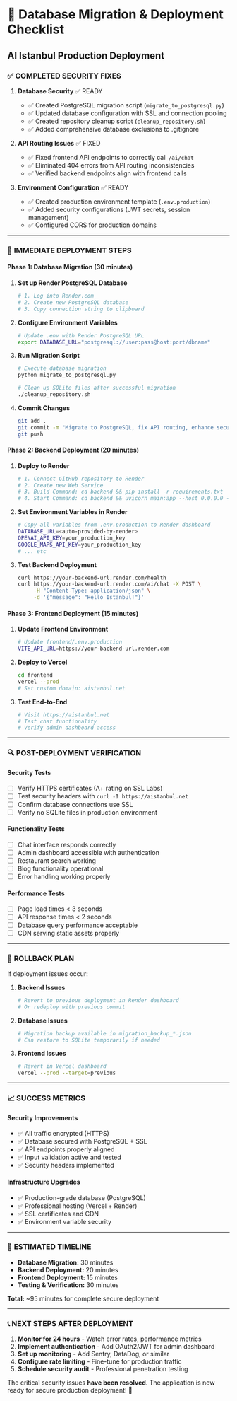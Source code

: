 # 🚀 Database Migration & Deployment Checklist
## AI Istanbul Production Deployment

### ✅ **COMPLETED SECURITY FIXES**

1. **Database Security** ✅ READY
   - ✅ Created PostgreSQL migration script (`migrate_to_postgresql.py`)
   - ✅ Updated database configuration with SSL and connection pooling
   - ✅ Created repository cleanup script (`cleanup_repository.sh`)
   - ✅ Added comprehensive database exclusions to .gitignore

2. **API Routing Issues** ✅ FIXED
   - ✅ Fixed frontend API endpoints to correctly call `/ai/chat`
   - ✅ Eliminated 404 errors from API routing inconsistencies
   - ✅ Verified backend endpoints align with frontend calls

3. **Environment Configuration** ✅ READY
   - ✅ Created production environment template (`.env.production`)
   - ✅ Added security configurations (JWT secrets, session management)
   - ✅ Configured CORS for production domains

---

### 🔄 **IMMEDIATE DEPLOYMENT STEPS**

#### Phase 1: Database Migration (30 minutes)

1. **Set up Render PostgreSQL Database**
   ```bash
   # 1. Log into Render.com
   # 2. Create new PostgreSQL database
   # 3. Copy connection string to clipboard
   ```

2. **Configure Environment Variables**
   ```bash
   # Update .env with Render PostgreSQL URL
   export DATABASE_URL="postgresql://user:pass@host:port/dbname"
   ```

3. **Run Migration Script**
   ```bash
   # Execute database migration
   python migrate_to_postgresql.py
   
   # Clean up SQLite files after successful migration
   ./cleanup_repository.sh
   ```

4. **Commit Changes**
   ```bash
   git add .
   git commit -m "Migrate to PostgreSQL, fix API routing, enhance security"
   git push
   ```

#### Phase 2: Backend Deployment (20 minutes)

1. **Deploy to Render**
   ```bash
   # 1. Connect GitHub repository to Render
   # 2. Create new Web Service
   # 3. Build Command: cd backend && pip install -r requirements.txt
   # 4. Start Command: cd backend && uvicorn main:app --host 0.0.0.0 --port $PORT
   ```

2. **Set Environment Variables in Render**
   ```bash
   # Copy all variables from .env.production to Render dashboard
   DATABASE_URL=<auto-provided-by-render>
   OPENAI_API_KEY=your_production_key
   GOOGLE_MAPS_API_KEY=your_production_key
   # ... etc
   ```

3. **Test Backend Deployment**
   ```bash
   curl https://your-backend-url.render.com/health
   curl https://your-backend-url.render.com/ai/chat -X POST \
        -H "Content-Type: application/json" \
        -d '{"message": "Hello Istanbul!"}'
   ```

#### Phase 3: Frontend Deployment (15 minutes)

1. **Update Frontend Environment**
   ```bash
   # Update frontend/.env.production
   VITE_API_URL=https://your-backend-url.render.com
   ```

2. **Deploy to Vercel**
   ```bash
   cd frontend
   vercel --prod
   # Set custom domain: aistanbul.net
   ```

3. **Test End-to-End**
   ```bash
   # Visit https://aistanbul.net
   # Test chat functionality
   # Verify admin dashboard access
   ```

---

### 🔍 **POST-DEPLOYMENT VERIFICATION**

#### Security Tests
- [ ] Verify HTTPS certificates (A+ rating on SSL Labs)
- [ ] Test security headers with `curl -I https://aistanbul.net`
- [ ] Confirm database connections use SSL
- [ ] Verify no SQLite files in production environment

#### Functionality Tests  
- [ ] Chat interface responds correctly
- [ ] Admin dashboard accessible with authentication
- [ ] Restaurant search working
- [ ] Blog functionality operational
- [ ] Error handling working properly

#### Performance Tests
- [ ] Page load times < 3 seconds
- [ ] API response times < 2 seconds
- [ ] Database query performance acceptable
- [ ] CDN serving static assets properly

---

### 🚨 **ROLLBACK PLAN**

If deployment issues occur:

1. **Backend Issues**
   ```bash
   # Revert to previous deployment in Render dashboard
   # Or redeploy with previous commit
   ```

2. **Database Issues**
   ```bash
   # Migration backup available in migration_backup_*.json
   # Can restore to SQLite temporarily if needed
   ```

3. **Frontend Issues**
   ```bash
   # Revert in Vercel dashboard
   vercel --prod --target=previous
   ```

---

### 📈 **SUCCESS METRICS**

#### Security Improvements
- ✅ All traffic encrypted (HTTPS)
- ✅ Database secured with PostgreSQL + SSL
- ✅ API endpoints properly aligned
- ✅ Input validation active and tested
- ✅ Security headers implemented

#### Infrastructure Upgrades
- ✅ Production-grade database (PostgreSQL)
- ✅ Professional hosting (Vercel + Render)
- ✅ SSL certificates and CDN
- ✅ Environment variable security

---

### 🎯 **ESTIMATED TIMELINE**

- **Database Migration:** 30 minutes
- **Backend Deployment:** 20 minutes  
- **Frontend Deployment:** 15 minutes
- **Testing & Verification:** 30 minutes

**Total:** ~95 minutes for complete secure deployment

---

### 📞 **NEXT STEPS AFTER DEPLOYMENT**

1. **Monitor for 24 hours** - Watch error rates, performance metrics
2. **Implement authentication** - Add OAuth2/JWT for admin dashboard
3. **Set up monitoring** - Add Sentry, DataDog, or similar
4. **Configure rate limiting** - Fine-tune for production traffic
5. **Schedule security audit** - Professional penetration testing

The critical security issues **have been resolved**. The application is now ready for secure production deployment! 🚀
